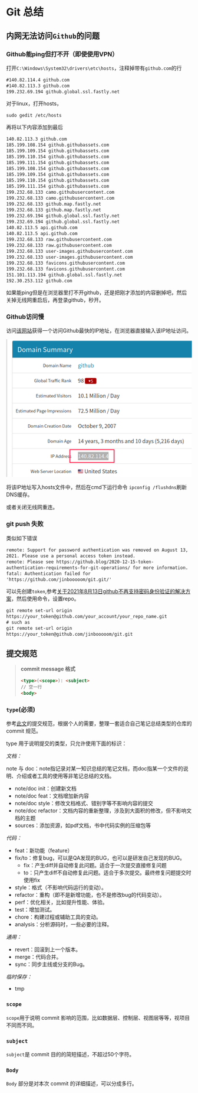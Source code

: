 # Git 总结

## 内网无法访问`Github`的问题 

### Github能ping但打不开（即使使用VPN）

打开`C:\Windows\System32\drivers\etc\hosts`，注释掉带有`github.com`的行

```markdow
#140.82.114.4 github.com
#140.82.113.3 github.com
199.232.69.194 github.global.ssl.fastly.net
```

对于linux，打开hosts，

```shell
sudo gedit /etc/hosts
```

再将以下内容添加到最后

```shell
140.82.113.3 github.com
185.199.108.154 github.githubassets.com
185.199.109.154 github.githubassets.com
185.199.110.154 github.githubassets.com
185.199.111.154 github.githubassets.com
185.199.108.154 github.githubassets.com
185.199.109.154 github.githubassets.com
185.199.110.154 github.githubassets.com
185.199.111.154 github.githubassets.com
199.232.68.133 camo.githubusercontent.com
199.232.68.133 camo.githubusercontent.com
199.232.68.133 github.map.fastly.net
199.232.68.133 github.map.fastly.net
199.232.69.194 github.global.ssl.fastly.net
199.232.69.194 github.global.ssl.fastly.net
140.82.113.5 api.github.com
140.82.113.5 api.github.com
199.232.68.133 raw.githubusercontent.com
199.232.68.133 raw.githubusercontent.com
199.232.68.133 user-images.githubusercontent.com
199.232.68.133 user-images.githubusercontent.com
199.232.68.133 favicons.githubusercontent.com
199.232.68.133 favicons.githubusercontent.com
151.101.113.194 github.global.ssl.fastly.net
192.30.253.112 github.com
```

如果能ping但是在浏览器里打不开github，还是把刚才添加的内容删掉吧，然后关掉无线网重启后，再登录github，秒开。

[完美解决github访问速度慢]: https://zhuanlan.zhihu.com/p/93436925
[解决Linux访问Github速度慢的问题]: https://blog.csdn.net/qq_17403617/article/details/118584780

### Github访问慢

访问[该网站](https://github.com.ipaddress.com/)获得一个访问Github最快的IP地址，在浏览器直接输入该IP地址访问。

![](assets/README/截图_选择区域_20220119232726.png)

将该IP地址写入hosts文件中，然后在cmd下运行命令 `ipconfig /flushdns`刷新DNS缓存。

或者关闭无线网重连。

### git push 失败

类似如下错误

```shell
remote: Support for password authentication was removed on August 13, 2021. Please use a personal access token instead.
remote: Please see https://github.blog/2020-12-15-token-authentication-requirements-for-git-operations/ for more information.
fatal: Authentication failed for 'https://github.com/jinbooooom/git.git/'
```

可以先创建`token`,参考[关于2021年8月13日github不再支持密码身份验证的解决方案](https://blog.csdn.net/qq_42714262/article/details/119706383)，然后使用命令，设置repo。

```shell
git remote set-url origin https://your_token@github.com/your_account/your_repo_name.git
# such as
git remote set-url origin https://your_token@github.com/jinbooooom/git.git
```

## 提交规范

> **commit message 格式**
>
> ```html
> <type>(<scope>): <subject>
> // 空一行
> <body>
> ```

### `type`(必须)

参考[此文](http://www.ruanyifeng.com/blog/2016/01/commit_message_change_log.html)的提交规范，根据个人的需要，整理一套适合自己笔记总结类型的仓库的 commit 规范。

type 用于说明提交的类型，只允许使用下面的标识：

*文档：*

note 与 doc：note指记录对某一知识总结的笔记文档，而doc指某一个文件的说明、介绍或者工具的使用等非笔记总结的文档。

- note/doc init：创建新文档
- note/doc feat：文档增加新内容
- note/doc style：修改文档格式、错别字等不影响内容的提交
- note/doc refactor：文档内容的重新整理，涉及到大面积的修改，但不影响文档的主题
- sources：添加资源，如pdf文档，书中代码实例的压缩包等

*代码：*

- feat：新功能（feature）
- fix/to：修复bug，可以是QA发现的BUG，也可以是研发自己发现的BUG。
  - fix：产生diff并自动修复此问题。适合于一次提交直接修复问题
  - to：只产生diff不自动修复此问题。适合于多次提交。最终修复问题提交时使用fix
- style：格式（不影响代码运行的变动）。
- refactor：重构（即不是新增功能，也不是修改bug的代码变动）。
- perf：优化相关，比如提升性能、体验。
- test：增加测试。
- chore：构建过程或辅助工具的变动。
- analysis：分析源码时，一些必要的注释。

*通用：*

- revert：回滚到上一个版本。
- merge：代码合并。
- sync：同步主线或分支的Bug。

*临时保存：*

- tmp

### `scope`

`scope`用于说明 commit 影响的范围，比如数据层、控制层、视图层等等，视项目不同而不同。

### **`subject`**

`subject`是 commit 目的的简短描述，不超过50个字符。

### `Body`

`Body` 部分是对本次 commit 的详细描述，可以分成多行。
